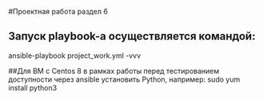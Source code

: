 #Проектная работа раздел 6
## Запуск playbook-a осуществляется командой:
ansible-playbook project_work.yml -vvv


##Для ВМ c Centos 8  в рамках работы перед тестированием доступности через ansible установить Python, например:
sudo yum install python3